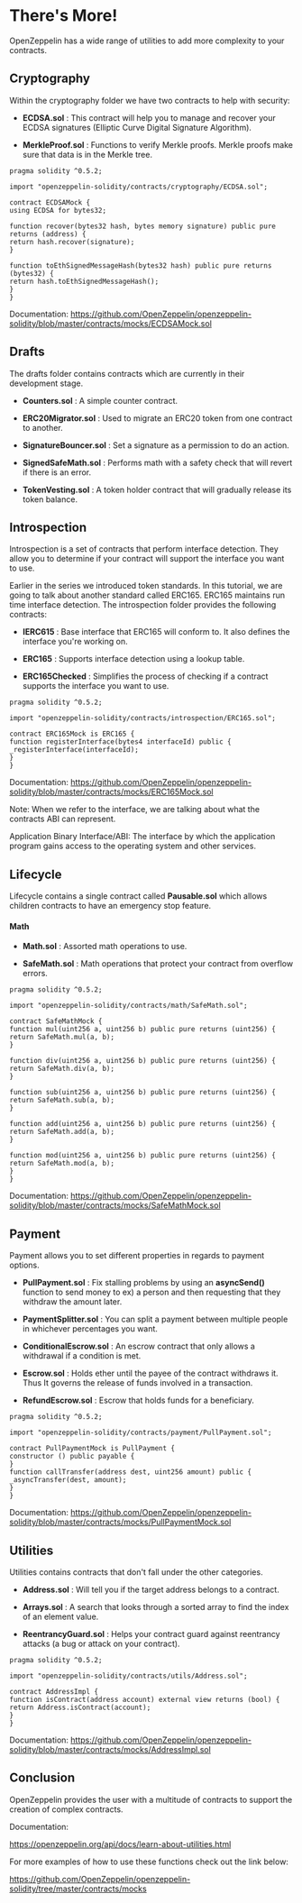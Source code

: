 # There's More!

OpenZeppelin has a wide range of utilities to add more complexity to your contracts.  

## Cryptography

Within the cryptography folder we have two contracts to help with security:

-   **ECDSA.sol** : This contract will help you to manage and recover your ECDSA signatures (Elliptic Curve Digital Signature Algorithm).

-   **MerkleProof.sol** : Functions to verify Merkle proofs. Merkle proofs make sure that data is in the Merkle tree.
  ```solidity
  pragma solidity ^0.5.2;

  import "openzeppelin-solidity/contracts/cryptography/ECDSA.sol";

  contract ECDSAMock {
  using ECDSA for bytes32;

  function recover(bytes32 hash, bytes memory signature) public pure returns (address) {
  return hash.recover(signature);
  }

  function toEthSignedMessageHash(bytes32 hash) public pure returns (bytes32) {
  return hash.toEthSignedMessageHash();
  }
  }
  ```

Documentation: <https://github.com/OpenZeppelin/openzeppelin-solidity/blob/master/contracts/mocks/ECDSAMock.sol>

## Drafts

The drafts folder contains contracts which are currently in their development stage.

-   **Counters.sol** : A simple counter contract.

-   **ERC20Migrator.sol** : Used to migrate an ERC20 token from one contract to another.

-   **SignatureBouncer.sol** : Set a signature as a permission to do an action.

-   **SignedSafeMath.sol** : Performs math with a safety check that will revert if there is an error.

-   **TokenVesting.sol** : A token holder contract that will gradually release its token balance.

## Introspection

Introspection is a set of contracts that perform interface detection. They allow you to determine if your contract will support the interface you want to use.

Earlier in the series we introduced token standards. In this tutorial, we are going to talk about another standard called ERC165. ERC165 maintains run time interface detection. The introspection folder provides the following contracts:

-   **IERC615** : Base interface that ERC165 will conform to. It also defines the interface you're working on.

-   **ERC165** : Supports interface detection using a lookup table.

-   **ERC165Checked** : Simplifies the process of checking if a contract supports the interface you want to use.

  ```solidity
  pragma solidity ^0.5.2;

  import "openzeppelin-solidity/contracts/introspection/ERC165.sol";

  contract ERC165Mock is ERC165 {
  function registerInterface(bytes4 interfaceId) public {
  _registerInterface(interfaceId);
  }
  }
  ```

Documentation: <https://github.com/OpenZeppelin/openzeppelin-solidity/blob/master/contracts/mocks/ERC165Mock.sol>

Note: When we refer to the interface, we are talking about what the contracts ABI can represent.

Application Binary Interface/ABI: The interface by which the application program gains access to the operating system and other services.

## Lifecycle

Lifecycle contains a single contract called **Pausable.sol** which allows children contracts to have an emergency stop feature.

#### Math

-   **Math.sol** : Assorted math operations to use.

-   **SafeMath.sol** : Math operations that protect your contract from overflow errors.

  ```solidity
  pragma solidity ^0.5.2;

  import "openzeppelin-solidity/contracts/math/SafeMath.sol";

  contract SafeMathMock {
  function mul(uint256 a, uint256 b) public pure returns (uint256) {
  return SafeMath.mul(a, b);
  }

  function div(uint256 a, uint256 b) public pure returns (uint256) {
  return SafeMath.div(a, b);
  }

  function sub(uint256 a, uint256 b) public pure returns (uint256) {
  return SafeMath.sub(a, b);
  }

  function add(uint256 a, uint256 b) public pure returns (uint256) {
  return SafeMath.add(a, b);
  }

  function mod(uint256 a, uint256 b) public pure returns (uint256) {
  return SafeMath.mod(a, b);
  }
  }
  ```

Documentation: <https://github.com/OpenZeppelin/openzeppelin-solidity/blob/master/contracts/mocks/SafeMathMock.sol>

## Payment

Payment allows you to set different properties in regards to payment options.

-   **PullPayment.sol** : Fix stalling problems by using an **asyncSend()** function to send money to ex) a person and then requesting that they withdraw the amount later.

-   **PaymentSplitter.sol** : You can split a payment between multiple people in whichever percentages you want.

-   **ConditionalEscrow.sol** : An escrow contract that only allows a withdrawal if a condition is met.

-   **Escrow.sol** : Holds ether until the payee of the contract withdraws it. Thus It governs the release of funds involved in a transaction.

-   **RefundEscrow.sol** : Escrow that holds funds for a beneficiary.

  ```Solidity
  pragma solidity ^0.5.2;

  import "openzeppelin-solidity/contracts/payment/PullPayment.sol";

  contract PullPaymentMock is PullPayment {
  constructor () public payable {
  }
  function callTransfer(address dest, uint256 amount) public {
  _asyncTransfer(dest, amount);
  }
  }
  ```

Documentation: <https://github.com/OpenZeppelin/openzeppelin-solidity/blob/master/contracts/mocks/PullPaymentMock.sol>

## Utilities

Utilities contains contracts that don't fall under the other categories.

-   **Address.sol** : Will tell you if the target address belongs to a contract.

-   **Arrays.sol** : A search that looks through a sorted array to find the index of an element value.

-   **ReentrancyGuard.sol** : Helps your contract guard against reentrancy attacks (a bug or attack on your contract).

  ```Solidity
  pragma solidity ^0.5.2;

  import "openzeppelin-solidity/contracts/utils/Address.sol";

  contract AddressImpl {
  function isContract(address account) external view returns (bool) {
  return Address.isContract(account);
  }
  }
  ```

Documentation: <https://github.com/OpenZeppelin/openzeppelin-solidity/blob/master/contracts/mocks/AddressImpl.sol>

## Conclusion

OpenZeppelin provides the user with a multitude of contracts to support the creation of complex contracts.

Documentation:

<https://openzeppelin.org/api/docs/learn-about-utilities.html>

For more examples of how to use these functions check out the link below:

<https://github.com/OpenZeppelin/openzeppelin-solidity/tree/master/contracts/mocks>

